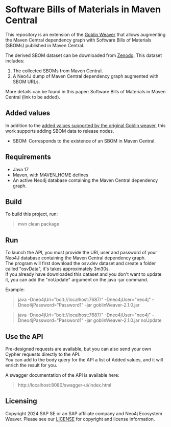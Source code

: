 # Software Bills of Materials in Maven Central

This repository is an extension of the [Goblin Weaver](https://github.com/Goblin-Ecosystem/goblinWeaver) that allows augmenting the Maven Central dependency graph with Software Bills of Materials (SBOMs) published in Maven Central.

The derived SBOM dataset can be downloaded from [Zenodo](https://zenodo.org/records/10047561). 
This dataset includes:  

1. The collected SBOMs from Maven Central.  
2. A Neo4J dump of Maven Central dependency graph augmented with SBOM URLs.  

More details can be found in this paper: Software Bills of Materials in Maven Central (link to be added).

## Added values
In addition to the [added values supported by the original Goblin weaver](https://github.com/Goblin-Ecosystem/goblinWeaver?tab=readme-ov-file#added-values), this work supports adding SBOM data to release nodes.
- SBOM: Corresponds to the existence of an SBOM in Maven Central.

## Requirements
- Java 17
- Maven, with MAVEN_HOME defines
- An active Neo4j database containing the Maven Central dependency graph.

## Build
To build this project, run:
> mvn clean package

## Run
To launch the API, you must provide the URI, user and password of your Neo4J database containing the Maven Central dependency graph.  
The program will first download the osv.dev dataset and create a folder called "osvData", it's takes approximately 3m30s.  
If you already have downloaded this dataset and you don't want to update it, you can add the "noUpdate" argument on the java -jar command.

Example:
> java -Dneo4jUri="bolt://localhost:7687/" -Dneo4jUser="neo4j" -Dneo4jPassword="Password1" -jar goblinWeaver-2.1.0.jar


> java -Dneo4jUri="bolt://localhost:7687/" -Dneo4jUser="neo4j" -Dneo4jPassword="Password1" -jar goblinWeaver-2.1.0.jar noUpdate

## Use the API
Pre-designed requests are available, but you can also send your own Cypher requests directly to the API.  
You can add to the body query for the API a list of Added values, and it will enrich the result for you.

A swagger documentation of the API is available here:
> http://localhost:8080/swagger-ui/index.html

## Licensing
Copyright 2024 SAP SE or an SAP affiliate company and Neo4j Ecosystem Weaver. Please see our [LICENSE](LICENSE) for copyright and license information.
